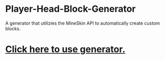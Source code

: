 # Player-Head-Block-Generator
A generator that utilizies the MineSkin API to automatically create custom blocks.

# [Click here to use generator.](site.html)
